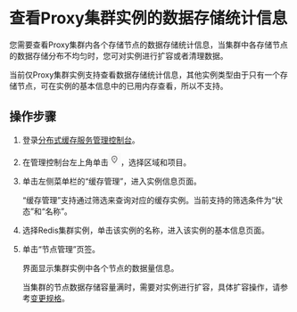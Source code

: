 # 查看Proxy集群实例的数据存储统计信息<a name="ZH-CN_TOPIC_0148195354"></a>

您需要查看Proxy集群内各个存储节点的数据存储统计信息，当集群中各存储节点的数据存储分布不均匀时，您可对实例进行扩容或者清理数据。

当前仅Proxy集群实例支持查看数据存储统计信息，其他实例类型由于只有一个存储节点，可在实例的基本信息中的已用内存查看，所以不支持。

## 操作步骤<a name="section15553246184012"></a>

1.  登录[分布式缓存服务管理控制台](https://console.huaweicloud.com/dcs)。
2.  在管理控制台左上角单击![](figures/icon-region.png)，选择区域和项目。
3.  单击左侧菜单栏的“缓存管理”，进入实例信息页面。

    “缓存管理”支持通过筛选来查询对应的缓存实例。当前支持的筛选条件为“状态”和“名称”。

4.  选择Redis集群实例，单击该实例的名称，进入该实例的基本信息页面。
5.  单击“节点管理”页签。

    界面显示集群实例中各个节点的数据量信息。

    当集群的节点数据存储容量满时，需要对实例进行扩容，具体扩容操作，请参考[变更规格](变更规格.md)。


